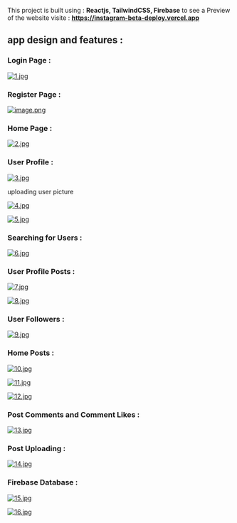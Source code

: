 This project is built using : **Reactjs, TailwindCSS, Firebase** to see a Preview of the website visite : **https://instagram-beta-deploy.vercel.app**

## app design and features : 

### Login Page : 

[![1.jpg](https://i.postimg.cc/ZRvk4SrH/1.jpg)](https://postimg.cc/qhrDxWD6)

### Register Page : 

[![image.png](https://i.postimg.cc/HxqqLhzg/image.png)](https://postimg.cc/TLc77QB7)

### Home Page : 

[![2.jpg](https://i.postimg.cc/9XT3kcXF/2.jpg)](https://postimg.cc/K4ZskSgd)

### User Profile : 

[![3.jpg](https://i.postimg.cc/02sgRhrG/3.jpg)](https://postimg.cc/PN2V13WN)

uploading user picture

[![4.jpg](https://i.postimg.cc/856YxbSn/4.jpg)](https://postimg.cc/3439vmWg)

[![5.jpg](https://i.postimg.cc/QCZzDWNN/5.jpg)](https://postimg.cc/62zcLqGF)

### Searching for Users : 

[![6.jpg](https://i.postimg.cc/cJKk8cr4/6.jpg)](https://postimg.cc/XZbkRdfT)

### User Profile Posts : 

[![7.jpg](https://i.postimg.cc/MpLdxjdk/7.jpg)](https://postimg.cc/4YzzQyDw)

[![8.jpg](https://i.postimg.cc/d1P6ZPb4/8.jpg)](https://postimg.cc/B8pHRyQK)

### User Followers : 

[![9.jpg](https://i.postimg.cc/SshLNL9P/9.jpg)](https://postimg.cc/Nyd2dHp8)

### Home Posts : 

[![10.jpg](https://i.postimg.cc/tRr6LGBw/10.jpg)](https://postimg.cc/G9y9yVwx)

[![11.jpg](https://i.postimg.cc/1Xzqfv3v/11.jpg)](https://postimg.cc/ZB1RQF3N)

[![12.jpg](https://i.postimg.cc/XvwFhZPk/12.jpg)](https://postimg.cc/1g3fVzs8)

### Post Comments and Comment Likes : 

[![13.jpg](https://i.postimg.cc/wMtjCZvY/13.jpg)](https://postimg.cc/rRkTWhxf)

### Post Uploading : 

[![14.jpg](https://i.postimg.cc/ncDLTygv/14.jpg)](https://postimg.cc/vcGMZNQB)

### Firebase Database : 

[![15.jpg](https://i.postimg.cc/MGWK6vTD/15.jpg)](https://postimg.cc/21KfTjnb)

[![16.jpg](https://i.postimg.cc/HxNp9ztZ/16.jpg)](https://postimg.cc/tZhQXhwW)

